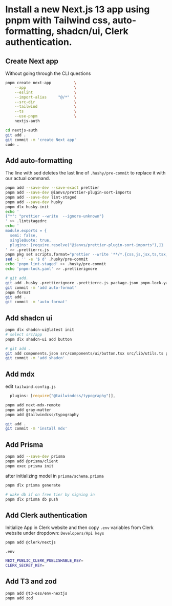 # Install a new Next.js 13 app using pnpm with Tailwind css, auto-formatting, shadcn/ui, Clerk authentication.

## Create Next app

Without going through the CLI questions

```sh
pnpm create next-app          \
    --app                     \
    --eslint                  \
    --import-alias     "@/*"  \
    --src-dir                 \
    --tailwind                \
    --ts                      \
    --use-pnpm                \
    nextjs-auth

cd nextjs-auth
git add .
git commit -m 'create Next app'
code .
```

## Add auto-formatting

The line with sed deletes the last line of `.hushy/pre-commit` to replace it with our actual command.

```sh
pnpm add --save-dev --save-exact prettier
pnpm add --save-dev @ianvs/prettier-plugin-sort-imports
pnpm add --save-dev lint-staged
pnpm add --save-dev husky
pnpm dlx husky-init
echo '
{"*": "prettier --write  --ignore-unknown"}
' >> .lintstagedrc
echo '
module.exports = {
  semi: false,
  singleQuote: true,
  plugins: [require.resolve("@ianvs/prettier-plugin-sort-imports"),]}
' >> .prettierrc.js
pnpm pkg set scripts.format="prettier --write '**/*.{css,js,jsx,ts,tsx,json,md,mdx}'"     
sed -i '' -e '$ d' .husky/pre-commit
echo 'pnpm lint-staged' >> .husky/pre-commit
echo 'pnpm-lock.yaml' >> .prettierignore

# git add.
git add .husky .prettierignore .prettierrc.js package.json pnpm-lock.yaml .lintstagedrc
git commit -m 'add auto-format'
pnpm format
git add .
git commit -m 'auto-format'
```

## Add shadcn ui

```sh
pnpm dlx shadcn-ui@latest init
# select src/app
pnpm dlx shadcn-ui add button

# git add .
git add components.json src/components/ui/button.tsx src/lib/utils.ts package.json pnpm-lock.yaml src/app/globals.css tailwind.config.js
git commit -m 'add shadcn'
```

## Add mdx

edit `tailwind.config.js`

```js
  plugins: [require("@tailwindcss/typography")],
```

```sh
pnpm add next-mdx-remote
pnpm add gray-matter
pnpm add @tailwindcss/typography

git add .
git commit -m 'install mdx'
```

## Add Prisma

```sh
pnpm add --save-dev prisma
pnpm add @prisma/client
pnpm exec prisma init
```

after initializing model in `prisma/schema.prisma`

```sh
pnpm dlx prisma generate

# wake db if on free tier by signing in
pnpm dlx prisma db push
```


## Add Clerk authentication

Initialize App in Clerk website and then copy `.env` variables from Clerk website under dropdown: 
`Developers/Api keys`

```sh
pnpm add @clerk/nextjs
```

`.env`

```sh 
NEXT_PUBLIC_CLERK_PUBLISHABLE_KEY=
CLERK_SECRET_KEY=
```

## Add T3 and zod

```sh
pnpm add @t3-oss/env-nextjs
pnpm add zod
```








